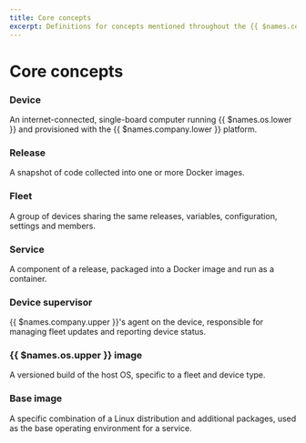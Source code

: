 ```yaml
---
title: Core concepts
excerpt: Definitions for concepts mentioned throughout the {{ $names.company.lower }} documentation
---
```


# Core concepts

### Device

An internet-connected, single-board computer running {{ $names.os.lower }} and provisioned with the {{ $names.company.lower }} platform.

### Release

A snapshot of code collected into one or more Docker images.

### Fleet

A group of devices sharing the same releases, variables, configuration, settings and members.

### Service

A component of a release, packaged into a Docker image and run as a container.

### Device supervisor

{{ $names.company.upper }}'s agent on the device, responsible for managing fleet updates and reporting device status.

### {{ $names.os.upper }} image

A versioned build of the host OS, specific to a fleet and device type.

### Base image

A specific combination of a Linux distribution and additional packages, used as the base operating environment for a service.
